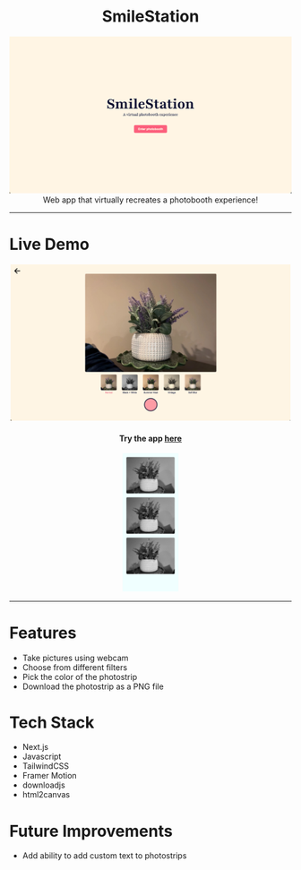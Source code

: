 # <center>SmileStation</center>

<img src="./public/home.png" alt="Landing Page" />

<center>Web app that virtually recreates a photobooth experience!</center>

---

# Live Demo
<center><img src="./public/SmileStation.jpeg" width="500px" alt="Photobooth"/></center>

#### <center>Try the app [here](https://smilestation.vercel.app/) </center>

<center><img src="./public/demo_photos.png" width="100px" alt="Demo photos"/></center>

---

# Features
- Take pictures using webcam
- Choose from different filters
- Pick the color of the photostrip
- Download the photostrip as a PNG file

# Tech Stack
- Next.js
- Javascript
- TailwindCSS
- Framer Motion
- downloadjs
- html2canvas

# Future Improvements
- Add ability to add custom text to photostrips